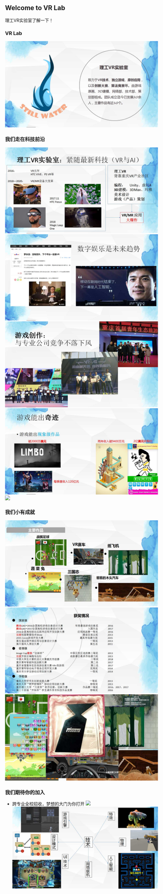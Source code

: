 ## Welcome to VR Lab

  理工VR实验室了解一下！

### VR Lab
![](理工VR实验室_网站介绍/实验室介绍/介绍1.jpg)

### 我们走在科技前沿
![](理工VR实验室_网站介绍/实验室介绍/介绍2.jpg)
![](理工VR实验室_网站介绍/实验室介绍/介绍3.jpg)
![](理工VR实验室_网站介绍/实验室介绍/介绍4.jpg)
![](理工VR实验室_网站介绍/实验室介绍/介绍5.jpg)
![](理工VR实验室_网站介绍/招收各类人才/幻灯片18.jpg)

### 我们小有成就
![](理工VR实验室_网站介绍/成就/成就1.jpg)
![](理工VR实验室_网站介绍/成就/成就2.jpg)
![](理工VR实验室_网站介绍/成就/成就3.jpg)

### 我们期待你的加入
* 跨专业全校招收，梦想的大门为你打开
![](理工VR实验室_网站介绍/招收各类人才/招人1.jpg)
![](理工VR实验室_网站介绍/技术方向丰富/幻灯片10.jpg)
